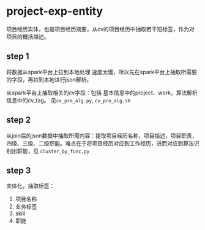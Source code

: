 # project-exp-entity
项目经历实体，也是项目经历摘要，从cv的项目经历中抽取若干短标签，作为对项目的概括描述。

## step 1
将数据从spark平台上拉到本地处理 速度太慢，所以先在spark平台上抽取所需要的字段，再拉到本地进行json解析。

从spark平台上抽取相关的cv字段：包括 基本信息中的project、work，算法解析信息中的cv_tag。
见`cv_pro_alg.py`, `cv_pro_alg.sh`

## step 2
从join后的json数据中抽取所需内容：提取项目经历名称，项目描述，项目职责，四级、三级、二级职能。难点在于将项目经历对应到工作经历，进而对应到算法识别出职能，见 `cluster_by_func.py`

## step 3
实体化，抽取标签：
1. 项目名称 
2. 业务标签
3. skill
4. 职能

